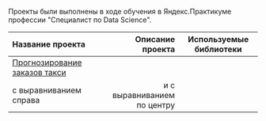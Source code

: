 Проекты были выполнены в ходе обучения в Яндекс.Практикуме профессии "Специалист по Data Science".

| Название проекта| Описание проекта | Используемые библиотеки |
| :-------------------- | ---------------------: |:---------------------------:|
| [Прогнозирование заказов такси](taxi_orders)
 | с выравниванием справа | и с выравниванием по центру |

